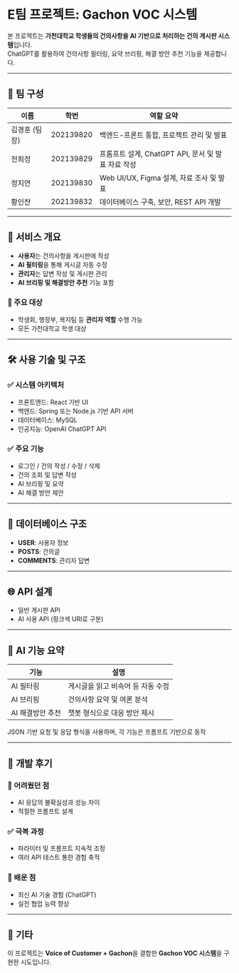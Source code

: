 # E팀 프로젝트: Gachon VOC 시스템

본 프로젝트는 **가천대학교 학생들의 건의사항을 AI 기반으로 처리하는 건의 게시판 시스템**입니다.  
ChatGPT를 활용하여 건의사항 필터링, 요약 브리핑, 해결 방안 추천 기능을 제공합니다.

---

## 👥 팀 구성

| 이름     | 학번       | 역할 요약 |
|----------|------------|------------|
| 김경훈 (팀장) | 202139820 | 백엔드-프론트 통합, 프로젝트 관리 및 발표 |
| 전희정    | 202139829 | 프롬프트 설계, ChatGPT API, 문서 및 발표 자료 작성 |
| 정지연    | 202139830 | Web UI/UX, Figma 설계, 자료 조사 및 발표 |
| 황인찬    | 202139832 | 데이터베이스 구축, 보안, REST API 개발 |

---

## 🧩 서비스 개요

- **사용자**는 건의사항을 게시판에 작성
- **AI 필터링**을 통해 게시글 자동 수정
- **관리자**는 답변 작성 및 게시판 관리
- **AI 브리핑 및 해결방안 추천** 기능 포함

### 🎯 주요 대상

- 학생회, 행정부, 복지팀 등 **관리자 역할** 수행 가능
- 모든 가천대학교 학생 대상

---

## 🛠 사용 기술 및 구조

### ✅ 시스템 아키텍처

- 프론트엔드: React 기반 UI
- 백엔드: Spring 또는 Node.js 기반 API 서버
- 데이터베이스: MySQL
- 인공지능: OpenAI ChatGPT API

### ✅ 주요 기능

- 로그인 / 건의 작성 / 수정 / 삭제
- 건의 조회 및 답변 작성
- AI 브리핑 및 요약
- AI 해결 방안 제안

---

## 📂 데이터베이스 구조

- **USER**: 사용자 정보
- **POSTS**: 건의글
- **COMMENTS**: 관리자 답변

---

## 🌐 API 설계

- 일반 게시판 API
- AI 사용 API (핑크색 URI로 구분)

---

## 🤖 AI 기능 요약

| 기능              | 설명 |
|------------------|------|
| AI 필터링         | 게시글을 읽고 비속어 등 자동 수정 |
| AI 브리핑         | 건의사항 요약 및 여론 분석 |
| AI 해결방안 추천 | 챗봇 형식으로 대응 방안 제시 |

JSON 기반 요청 및 응답 형식을 사용하며, 각 기능은 프롬프트 기반으로 동작

---

## 💬 개발 후기

### 🔧 어려웠던 점

- AI 응답의 불확실성과 성능 차이
- 적절한 프롬프트 설계

### ✅ 극복 과정

- 파라미터 및 프롬프트 지속적 조정
- 여러 API 테스트 통한 경험 축적

### 📘 배운 점

- 최신 AI 기술 경험 (ChatGPT)
- 실전 협업 능력 향상

---

## 📢 기타

이 프로젝트는 **Voice of Customer + Gachon**을 결합한 **Gachon VOC 시스템**을 구현한 시도입니다.
